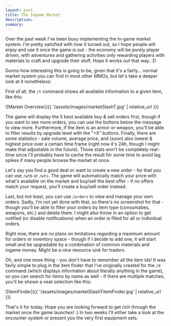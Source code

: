 ```yaml
---
layout: post
title: The Ingame Market
description: 
summary: 
---
```


Over the past week I've been busy implementing the in-game market system. I'm pretty satisfied with how it turned out, so I hope people will enjoy and use it once the game is out - the economy will be purely player driven, with adventures and gathering activities only rewarding players with materials to craft and upgrade their stuff. Hope it works out that way. :D

Dunno how interesting this is going to be, given that it's a fairly... normal market system you can find in most other MMOs, but let's take a deeper look at it nonetheless:

First of all, the `/t` command shows all available information to a given item, like this:

![Market Overview]({{ '/assets/images/marketSlashT.jpg' | relative_url }})

The game will display the 5 best available buy & sell orders first, though if you want to see more orders, you can use the buttons below the message to view more. Furthermore, if the item is an armor or weapon, you'll be able to filter results by upgrade level with the "+X" buttons. Finally, there are some statistics - sale volume, average price, and (soon) also lowest & highest price over a certain time frame (right now it's 24h, though I might make that adjustable in the future). Those stats won't be completely real-time since I'll probably have to cache the result for some time to avoid lag spikes if many people browse the market at once.

Let's say you find a good deal or want to create a new order - for that you can use `/wtb` or `/wts`. The game will automatically match your price with what's available on the market and buy/sell the best offer - if no offers match your request, you'll create a buy/sell order instead. 

Last, but not least, you can use `/orders` to view and manage your own orders. Sadly, I'm not yet done with that, so there's no screenshot for that - though you'll be able to filter your orders by item type (consumabes, weapons, etc.) and delete them. I might also throw in an option to get notified (or disable notifications) when an order is filled for all or individual orders.

Right now, there are no plans on limitations regarding a maximum amount for orders or inventory space - though if I decide to add one, it will start small and be upgradable by a combination of common materials and ingame money. Might be a nice resource sink for traders.

Oh, and one more thing - you don't have to remember all the item ids! It was fairly simple to plug in the item finder that I've originally created for the `/d` command (which displays information about literally anything in the game), so you can search for items by name as well - if there are multiple matches, you'll be shown a neat selection like this:

![ItemFinder]({{ '/assets/images/marketSlashTitemFinder.jpg' | relative_url }})

That's it for today. Hope you are looking forward to get rich through the market once the game launches! :) In two weeks I'll either take a look at the encounter system or present you the very first equipment sets.